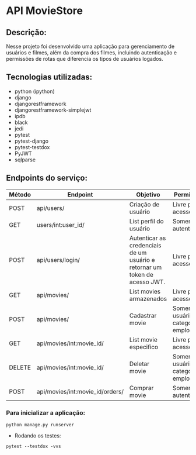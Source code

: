 # API MovieStore

## Descrição:

Nesse projeto foi desenvolvido uma aplicação para gerenciamento de usuários e filmes, além da compra dos filmes, incluindo autenticação e permissões de rotas que diferencia os tipos de usuários logados.

## Tecnologias utilizadas:

- python (ipython)
- django
- djangorestframework
- djangorestframework-simplejwt
- ipdb
- black
- jedi
- pytest
- pytest-django
- pytest-testdox
- PyJWT
- sqlparse


## Endpoints do serviço:

<table>
    <thead>
        <tr>
            <th>Método</th>
            <th>Endpoint</th>
            <th>Objetivo</th>
            <th>Permissão</th>
        </tr>
    </thead>
    <tbody>
        <tr>
            <td>POST</td>
            <td>api/users/</td>
            <td>Criação de usuário</td>
            <td>Livre para acesso</td>
        </tr>
        <tr>
            <td>GET</td>
            <td>users/int:user_id/</td>
            <td>List perfil do usuário</td>
            <td>Somente autenticado</td>
        </tr>
        <tr>
            <td>POST</td>
            <td>api/users/login/</td>
            <td>Autenticar as credenciais de um usuário e retornar um token de acesso JWT.</td>
            <td>Livre para acesso</td>
        </tr>
        <tr>
            <td>GET</td>
            <td>api/movies/</td>
            <td>List movies armazenados</td>
            <td>Livre para acesso</td>
        </tr>
        <tr>
            <td>POST</td>
            <td>api/movies/</td>
            <td>Cadastrar movie</td>
            <td>Somente usuários na categoria employee</td>
        </tr>
        <tr>
            <td>GET</td>
            <td>api/movies/int:movie_id/</td>
            <td>List movie especifico</td>
            <td>Livre para acesso</td>
        </tr>
        <tr>
            <td>DELETE</td>
            <td>api/movies/int:movie_id/</td>
            <td>Deletar movie</td>
            <td>Somente usuários na categoria employee</td>
        </tr>
        <tr>
            <td>POST</td>
            <td>api/movies/int:movie_id/orders/</td>
            <td>Comprar movie</td>
            <td>Somente autenticado</td>
        </tr>
    </tbody>
</table>

### Para inicializar a aplicação:
````
python manage.py runserver
````

- Rodando os testes:
```
pytest --testdox -vvs
```
